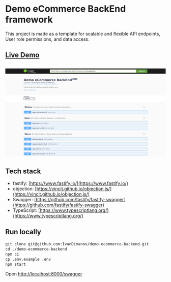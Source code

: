 # Demo eCommerce BackEnd framework
This project is made as a template for scalable and flexible API endpoints, User role permissions, and data access.

## [Live Demo](https://demo-ecommerce-backend.herokuapp.com/swagger)
## [![App](https://raw.githubusercontent.com/IvanDimanov/demo-ecommerce-backend/master/image.png)](https://demo-ecommerce-backend.herokuapp.com/swagger)

## Tech stack
- fastify: [https://www.fastify.io/](https://www.fastify.io/)
- objection: [https://vincit.github.io/objection.js/](https://vincit.github.io/objection.js/)
- Swagger: [https://github.com/fastify/fastify-swagger](https://github.com/fastify/fastify-swagger)
- TypeScript: [https://www.typescriptlang.org/](https://www.typescriptlang.org/)

## Run locally
```
git clone git@github.com:IvanDimanov/demo-ecommerce-backend.git
cd ./demo-ecommerce-backend
npm ci
cp .env.example .env
npm start
```

Open [http://localhost:8000/swagger](http://localhost:8000/swagger)
